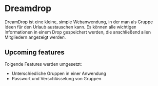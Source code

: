 # Dreamdrop

DreamDrop ist eine kleine, simple Webanwendung, in der man als Gruppe Ideen für den Urlaub austauschen kann.
Es können alle wichtigen Informationen in einem Drop gespeichert werden, die anschließend allen Mitgliedern
angezeigt werden.


## Upcoming features
Folgende Features werden umgesetzt:
- Unterschiedliche Gruppen in einer Anwendung
- Passwort und Verschlüsselung von Gruppen